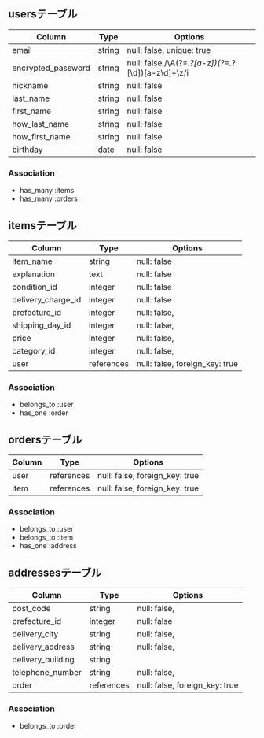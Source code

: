 ## usersテーブル

| Column             | Type       | Options                                            |
| ------------------ | ---------- | -------------------------------------------------- |
| email              | string     | null: false, unique: true                          |
| encrypted_password | string     | null: false,/\A(?=.*?[a-z])(?=.*?[\d])[a-z\d]+\z/i |
| nickname           | string     | null: false                                        |
| last_name          | string     | null: false                                        |
| first_name         | string     | null: false                                        |
| how_last_name      | string     | null: false                                        |
| how_first_name     | string     | null: false                                        |
| birthday           | date       | null: false                                        |

### Association

- has_many :items
- has_many :orders

## itemsテーブル

| Column                 | Type       | Options                        |
| ---------------------- | ---------- | ------------------------------ |
| item_name              | string     | null: false                    |
| explanation            | text       | null: false                    |
| condition_id           | integer    | null: false                    |
| delivery_charge_id     | integer    | null: false                    |
| prefecture_id          | integer    | null: false,                   |
| shipping_day_id        | integer    | null: false,                   |
| price                  | integer    | null: false,                   |
| category_id            | integer    | null: false,                   |
| user                   | references | null: false, foreign_key: true |

### Association

- belongs_to :user
- has_one :order

## ordersテーブル

| Column | Type       | Options                        |
| ------ | ---------- | ------------------------------ |
| user   | references | null: false, foreign_key: true |
| item   | references | null: false, foreign_key: true |

### Association

- belongs_to :user
- belongs_to :item
- has_one :address

## addressesテーブル

| Column              | Type       | Options                        |
| ------------------- | ---------- | ------------------------------ |
| post_code           | string     | null: false,                   |
| prefecture_id       | integer    | null: false                    |
| delivery_city       | string     | null: false,                   |
| delivery_address    | string     | null: false,                   |
| delivery_building   | string     |                                |
| telephone_number    | string     | null: false,                   |
| order               | references | null: false, foreign_key: true |

### Association

- belongs_to :order